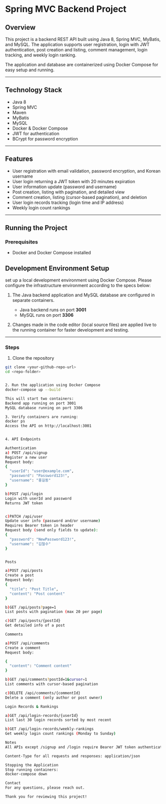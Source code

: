 # Spring MVC Backend Project


## Overview

This project is a backend REST API built using Java 8, Spring MVC, MyBatis, and MySQL. The application supports user registration, login with JWT authentication, post creation and listing, comment management, login tracking, and weekly login ranking.

The application and database are containerized using Docker Compose for easy setup and running.

---

## Technology Stack

- Java 8
- Spring MVC
- Maven
- MyBatis
- MySQL
- Docker & Docker Compose
- JWT for authentication
- BCrypt for password encryption

---

## Features

- User registration with email validation, password encryption, and Korean username
- User login returning a JWT token with 20 minutes expiration
- User information update (password and username)
- Post creation, listing with pagination, and detailed view
- Comment creation, listing (cursor-based pagination), and deletion
- User login records tracking (login time and IP address)
- Weekly login count rankings

---

## Running the Project



### Prerequisites

- Docker and Docker Compose installed

## Development Environment Setup

set up a local development environment using Docker Compose. Please configure the infrastructure environment according to the specs below:

1. The Java backend application and MySQL database are configured in separate containers.  
   - Java backend runs on port **3001**  
   - MySQL runs on port **3306**

2. Changes made in the code editor (local source files) are applied live to the running container for faster development and testing.

---

### Steps

1. Clone the repository

```bash
git clone <your-github-repo-url>
cd <repo-folder>


2. Run the application using Docker Compose
docker-compose up --build

This will start two containers:
Backend app running on port 3001
MySQL database running on port 3306

3. Verify containers are running:
docker ps
Access the API on http://localhost:3001


4. API Endpoints

Authentication
a) POST /api/signup
Register a new user
Request body:
{
  "userId": "user@example.com",
  "password": "Password123!",
  "username": "홍길동"
}

b)POST /api/login
Login with userId and password
Returns JWT token


c)PATCH /api/user
Update user info (password and/or username)
Requires Bearer token in header
Request body (send only fields to update):
{
  "password": "NewPassword123!",
  "username": "김철수"
}


Posts

a)POST /api/posts
Create a post
Request body:
{
  "title": "Post Title",
  "content": "Post content"
}

b)GET /api/posts?page=1
List posts with pagination (max 20 per page)

c)GET /api/posts/{postId}
Get detailed info of a post

Comments

a)POST /api/comments
Create a comment
Request body:

{
  "content": "Comment content"
}

b)GET /api/comments?postId=1&cursor=1
List comments with cursor-based pagination

c)DELETE /api/comments/{commentId}
Delete a comment (only author or post owner)

Login Records & Rankings

a)GET /api/login-records/{userId}
List last 30 login records sorted by most recent

b)GET /api/login-records/weekly-rankings
Get weekly login count rankings (Monday to Sunday)

Notes
All APIs except /signup and /login require Bearer JWT token authentication

Content-Type for all requests and responses: application/json

Stopping the Application
Stop running containers:
docker-compose down

Contact
For any questions, please reach out.

Thank you for reviewing this project!




